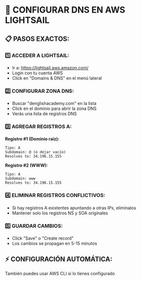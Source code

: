 # 🚀 CONFIGURAR DNS EN AWS LIGHTSAIL

## 📋 **PASOS EXACTOS:**

### 1️⃣ **ACCEDER A LIGHTSAIL:**

- Ir a: <https://lightsail.aws.amazon.com/>
- Login con tu cuenta AWS
- Click en "Domains & DNS" en el menú lateral

### 2️⃣ **CONFIGURAR ZONA DNS:**

- Buscar "denglishacademy.com" en la lista
- Click en el dominio para abrir la zona DNS
- Verás una lista de registros DNS

### 3️⃣ **AGREGAR REGISTROS A:**

**Registro #1 (Dominio raíz):**

```
Tipo: A
Subdomain: @ (o dejar vacío)
Resolves to: 34.196.15.155
```

**Registro #2 (WWW):**

```
Tipo: A  
Subdomain: www
Resolves to: 34.196.15.155
```

### 4️⃣ **ELIMINAR REGISTROS CONFLICTIVOS:**

- Si hay registros A existentes apuntando a otras IPs, elimínalos
- Mantener solo los registros NS y SOA originales

### 5️⃣ **GUARDAR CAMBIOS:**

- Click "Save" o "Create record"
- Los cambios se propagan en 5-15 minutos

## ⚡ **CONFIGURACIÓN AUTOMÁTICA:**

También puedes usar AWS CLI si lo tienes configurado
